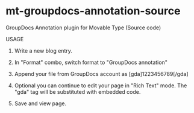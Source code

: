 mt-groupdocs-annotation-source
==========================

GroupDocs Annotation plugin for Movable Type (Source code)


USAGE

1. Write a new blog entry.

2. In "Format" combo, switch format to "GroupDocs annotation"

3. Append your file from GroupDocs account as [gda]1223456789[/gda]

4. Optional you can continue to edit your page in "Rich Text" mode. The "gda" tag will be substituted with embedded code.

5. Save and view page.